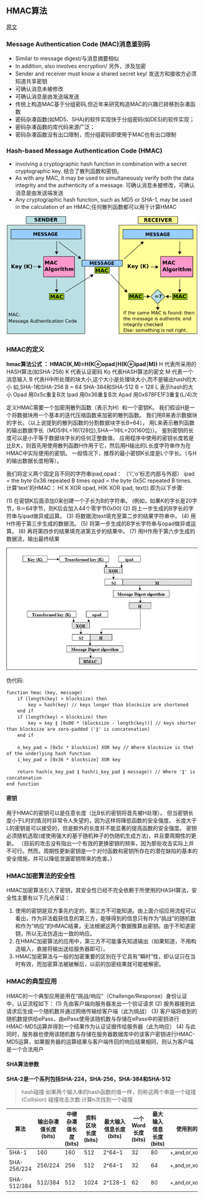 ## HMAC算法

[原文](http://blog.csdn.net/fw0124/article/details/8473858)

### Message Authentication Code (MAC)消息鉴别码

- Similar to message digest/与消息摘要相似
- In addition, also involves encryption/ 另外，涉及加密
- Sender and receiver must know a shared secret key/ 发送方和接收方必须知道共享密钥
- 可确认消息未被修改
- 可确认消息是由发送端发送
- 传统上构造MAC基于分组密码,但近年来研究构造MAC的兴趣已转移到杂凑函数
 - 密码杂凑函数(如MD5、SHA)的软件实现快于分组密码(如DES)的软件实现；
 - 密码杂凑函数的库代码来源广泛；
 - 密码杂凑函数没有出口限制，而分组密码即使用于MAC也有出口限制

### Hash-based Message Authentication Code (HMAC)

- involving a cryptographic hash function in combination with a secret cryptographic key. 结合了散列函数和密钥。
- As with any MAC, it may be used to simultaneously verify both the data integrity and the authenticity of a message. 可确认消息未被修改，可确认消息是由发送端发送
- Any cryptographic hash function, such as MD5 or SHA-1, may be used in the calculation of an HMAC;任何散列函数都可以用于计算HMAC

![](img/2015_07_08_hmac_1.png)

### HMAC的定义

**hmac算法公式 ： HMAC(K,M)=H(K⊕opad∣H(K⊕ipad∣M))**
H 代表所采用的HASH算法(如SHA-256)
K 代表认证密码
Ko 代表HASH算法的密文
M 代表一个消息输入
B 代表H中所处理的块大小,这个大小是处理块大小,而不是输出hash的大小
如,SHA-1和SHA-256 B = 64
SHA-384和SHA-512 B = 128
L 表示hash的大小
Opad 用0x5c重复B次
Ipad 用0x36重复B次
Apad 用0x878FE1F3重复(L/4)次

定义HMAC需要一个加密用散列函数（表示为H）和一个密钥K。
我们假设H是一个将数据块用一个基本的迭代压缩函数来加密的散列函数。
我们用B来表示数据块的字长。（以上说提到的散列函数的分割数据块字长B=64），
用L来表示散列函数的输出数据字长（MD5中L=16(128位),SHA—1中L=20(160位)）。
鉴别密钥的长度可以是小于等于数据块字长的任何正整数值。
应用程序中使用的密钥长度若是比B大，则首先用使用散列函数H作用于它，然后用H输出的L长度字符串作为在HMAC中实际使用的密钥。
一般情况下，推荐的最小密钥K长度是L个字长。（与H的输出数据长度相等）。

我们将定义两个固定且不同的字符串ipad,opad：
（‘i','o'标志内部与外部）
ipad = the byte 0x36 repeated B times
opad = the byte 0x5C repeated B times.
计算‘text'的HMAC：
H( K XOR opad, H(K XOR ipad, text))
即为以下步骤:

(1) 在密钥K后面添加0来创建一个子长为B的字符串。
(例如，如果K的字长是20字节，B＝64字节，则K后会加入44个零字节0x00)
(2) 将上一步生成的B字长的字符串与ipad做异或运算。
(3) 将数据流text填充至第二步的结果字符串中。
(4) 用H作用于第三步生成的数据流。
(5) 将第一步生成的B字长字符串与opad做异或运算。
(6) 再将第四步的结果填充进第五步的结果中。
(7) 用H作用于第六步生成的数据流，输出最终结果

![](img/2015_07_08_hmac_2.jpg)

伪代码:
```
function hmac (key, message)
    if (length(key) > blocksize) then
        key = hash(key) // keys longer than blocksize are shortened
    end if
    if (length(key) < blocksize) then
        key = key ∥ [0x00 * (blocksize - length(key))] // keys shorter than blocksize are zero-padded ('∥' is concatenation)
    end if

    o_key_pad = [0x5c * blocksize] XOR key // Where blocksize is that of the underlying hash function
    i_key_pad = [0x36 * blocksize] XOR key

    return hash(o_key_pad ∥ hash(i_key_pad ∥ message)) // Where '∥' is concatenation
end function
```
#### 密钥
用于HMAC的密钥可以是任意长度（比B长的密钥将首先被H处理）。
但当密钥长度小于L时的情况时非常令人失望的，因为这样将降低函数的安全强度。
长度大于L的密钥是可以接受的，但是额外的长度并不能显著的提高函数的安全强度。
密钥必须随机选取(或使用强大的基于随机种子的伪随机生成方法)，并且要周期性的更新。
（目前的攻击没有指出一个有效的更换密钥的频率，因为那些攻击实际上并不可行。然而，周期性更新密钥是一个对付函数和密钥所存在的潜在缺陷的基本的安全措施，并可以降低泄漏密钥带来的危害。）

### HMAC加密算法的安全性

HMAC加密算法引入了密钥，其安全性已经不完全依赖于所使用的HASH算法，安全性主要有以下几点保证：

1. 使用的密钥是双方事先约定的，第三方不可能知道。由上面介绍应用流程可以看出，作为非法截获信息的第三方，能够得到的信息只有作为“挑战”的随机数和作为“响应”的HMAC结果，无法根据这两个数据推算出密钥。由于不知道密钥，所以无法仿造出一致的响应。
1. 在HMAC加密算法的应用中，第三方不可能事先知道输出（如果知道，不用构造输入，直接将输出送给服务器即可）。
1. HMAC加密算法与一般的加密重要的区别在于它具有“瞬时”性，即认证只在当时有效，而加密算法被破解后，以前的加密结果就可能被解密。

### HMAC的典型应用
HMAC的一个典型应用是用在“挑战/响应”（Challenge/Response）身份认证中，认证流程如下：
(1) 先由客户端向服务器发出一个验证请求
(2) 服务器接到此请求后生成一个随机数并通过网络传输给客户端（此为挑战）
(3) 客户端将收到的随机数提供给ePass，由ePass使用该随机数与存储在ePass中的密钥进行HMAC-MD5运算并得到一个结果作为认证证据传给服务器（此为响应）
(4) 与此同时，服务器也使用该随机数与存储在服务器数据库中的该客户密钥进行HMAC-MD5运算，如果服务器的运算结果与客户端传回的响应结果相同，则认为客户端是一个合法用户

#### SHA算法参数
**SHA-2是一个系列包括SHA-224，SHA-256，SHA-384和SHA-512**

>hash碰撞:如果两个输入串的hash函数的值一样，则称这两个串是一个碰撞(Collision)
>碰撞攻击次数:计算n次找到一个碰撞

|算法|输出杂凑值长度(bits)|中继杂凑值长度(bits)|资料区块长度(bits)|最大输入信息长度(bits)|一个Word长度(bits)|最大输入信息长度(bits)|使用到的运算子|碰撞攻击次数|
|-----------|-------|-----|-----|--------|------|------|---------------------|--------|
|SHA-1      |160    |160  | 512 | 2^64−1 |  32  | 80   |+,and,or,xor,rotl    |  2^63  |
|SHA-256/224|256/224|256  | 512 | 2^64−1 |  32  | 64   |+,and,or,xor,shr,rotr|尚未出現 |
|SHA-512/384|512/384|512  | 1024| 2^128−1|  62  | 80   |+,and,or,xor,shr,rotr|尚未出現 |